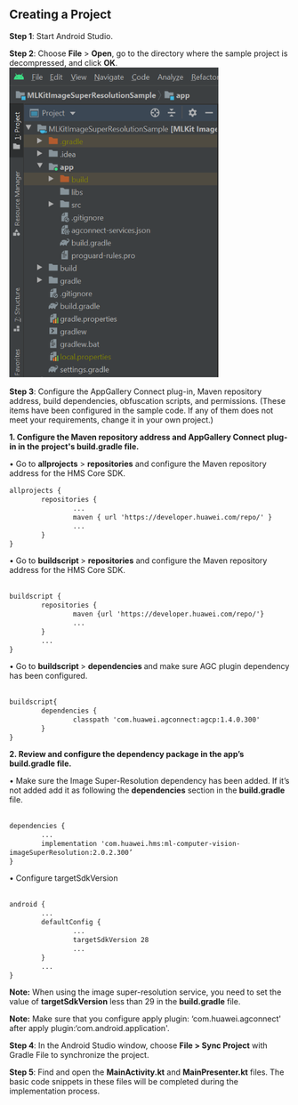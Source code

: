 <h2><strong>Creating a Project</strong></h2>
<p><strong>Step 1</strong>: Start Android Studio.</p>
<p><strong>Step 2</strong>: Choose <strong>File</strong> &gt; <strong>Open</strong>, go to the directory where the sample project is decompressed, and click <strong>OK</strong>.<br><img style="width: 376.00px" src="https://github.com/iebayirli/ImageSuperResolutionCodelab/blob/master/assets/folderStructure.png" onclick="imageclick(src)"></p>

<p><strong>Step 3</strong>: Configure the AppGallery Connect plug-in, Maven repository address, build dependencies, obfuscation scripts, and permissions. (These items have been configured in the sample code. If any of them does not meet your requirements, change it in your own project.)</p>
<p><strong>1. Configure the Maven repository address and AppGallery Connect plug-in in the project's build.gradle file.</strong></p>

• Go to <strong>allprojects</strong> &gt; <strong>repositories</strong> and configure the Maven repository address for the HMS Core SDK.
<pre><div id="copy-button1" class="copy-btn" title="Copy" onclick="copyCode(this.id)"/><code>allprojects {
&#9;repositories {
&#9;&#9;...
&#9;&#9;maven { url 'https://developer.huawei.com/repo/' }
&#9;&#9;...
&#9;}
}</code>
</pre>

• Go to <strong>buildscript </strong> &gt; <strong>repositories</strong> and configure the Maven repository address for the HMS Core SDK.
<pre><div id="copy-button2" class="copy-btn" title="Copy" onclick="copyCode(this.id)"></div>
<code>buildscript {
&#9;repositories {
&#9;&#9;maven {url 'https://developer.huawei.com/repo/'}
&#9;&#9;...
&#9;}
&#9;...
} </code></pre>

• Go to <strong>buildscript </strong> &gt; <strong>dependencies </strong> and make sure AGC plugin dependency has been configured.
<pre><div id="copy-button3" class="copy-btn" title="Copy" onclick="copyCode(this.id)"></div>
<code>buildscript{
&#9;dependencies {
&#9;&#9;classpath 'com.huawei.agconnect:agcp:1.4.0.300'
&#9;}
}</code></pre>

<p><strong>2. Review and configure the dependency package in the app’s build.gradle file.</strong></p>

•	Make sure the Image Super-Resolution dependency has been added. If it’s not added add it as following the <strong>dependencies</strong> section in the <strong>build.gradle</strong> file.

<pre><div id="copy-button4" class="copy-btn" title="Copy" onclick="copyCode(this.id)"></div>
<code>dependencies {
&#9;...
&#9;implementation 'com.huawei.hms:ml-computer-vision-imageSuperResolution:2.0.2.300’
}</code></pre>

•	Configure targetSdkVersion

<pre><div id="copy-button4" class="copy-btn" title="Copy" onclick="copyCode(this.id)"></div>
<code>android {
&#9;...
&#9;defaultConfig {
&#9;&#9;...
&#9;&#9;targetSdkVersion 28
&#9;&#9;...
&#9;}
&#9;...
}</code></pre>

<aside class="special">
  <p><strong>Note:</strong> When using the image super-resolution service, you need to set the value of <strong>targetSdkVersion</strong> less than 29 in the <strong>build.gradle</strong> file.</p>
</aside>

<aside class="special">
  <p><strong>Note:</strong> Make sure that you configure apply plugin: ‘com.huawei.agconnect' after apply plugin:‘com.android.application'.</p>
</aside>

<p><strong>Step 4</strong>: In the Android Studio window, choose <strong>File &gt; Sync Project</strong> with Gradle File to synchronize the project.</p>
<p><strong>Step 5</strong>: Find and open the <strong>MainActivity.kt</strong> and <strong>MainPresenter.kt</strong> files. The basic code snippets in these files will be completed during the implementation process.</p>
